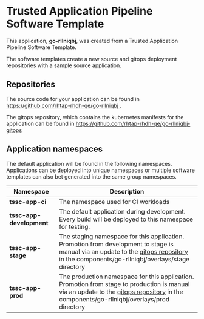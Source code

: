 # Trusted Application Pipeline Software Template

This application, **go-rllniqbj**, was created from a Trusted Application Pipeline Software Template.

The software templates create a new source and gitops deployment repositories with a sample source application. 

## Repositories

The source code for your application can be found in [https://github.com/rhtap-rhdh-qe/go-rllniqbj ](https://github.com/rhtap-rhdh-qe/go-rllniqbj ).
 
The gitops repository, which contains the kubernetes manifests for the application can be found in 
[https://github.com/rhtap-rhdh-qe/go-rllniqbj-gitops ](https://github.com/rhtap-rhdh-qe/go-rllniqbj-gitops ) 

## Application namespaces 

The default application will be found in the following namespaces. Applications can be deployed into unique namespaces or multiple software templates can also bet generated into the same group namespaces.  

|  Namespace   |  Description   |  
| -------- | -------- |
| **tssc-app-ci** | The namespace used for CI workloads |
| **tssc-app-development** | The default application during development. Every build will be deployed to this namespace for testing. |
| **tssc-app-stage** | The staging namespace for this application. Promotion from development to stage is manual via an update to the [gitops repository](https://github.com/rhtap-rhdh-qe/go-rllniqbj-gitops ) in the components/go-rllniqbj/overlays/stage directory |
| **tssc-app-prod** | The production namespace for this application. Promotion from stage to production is manual via an update to the [gitops repository](https://github.com/rhtap-rhdh-qe/go-rllniqbj-gitops ) in the components/go-rllniqbj/overlays/prod directory |